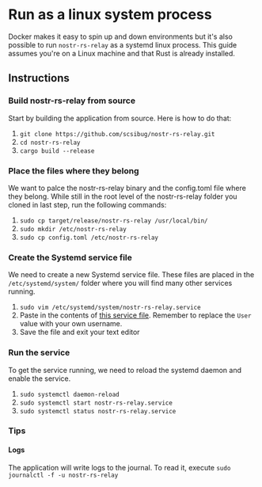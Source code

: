 # Run as a linux system process

Docker makes it easy to spin up and down environments but it's also possible to run `nostr-rs-relay` as a systemd linux process.
This guide assumes you're on a Linux machine and that Rust is already installed.

## Instructions

### Build nostr-rs-relay from source
Start by building the application from source. Here is how to do that:
1. `git clone https://github.com/scsibug/nostr-rs-relay.git`
2. `cd nostr-rs-relay`
3. `cargo build --release`

### Place the files where they belong
We want to palce the nostr-rs-relay binary and the config.toml file where they belong. While still in the root level of the nostr-rs-relay folder you cloned in last step, run the following commands:
1. `sudo cp target/release/nostr-rs-relay /usr/local/bin/`
2. `sudo mkdir /etc/nostr-rs-relay`
2. `sudo cp config.toml /etc/nostr-rs-relay`

### Create the Systemd service file
We need to create a new Systemd service file. These files are placed in the `/etc/systemd/system/` folder where you will find many other services running. 

1. `sudo vim /etc/systemd/system/nostr-rs-relay.service`
2. Paste in the contents of [this service file](../contrib/nostr-rs-relay.service). Remember to replace the `User` value with your own username.
3. Save the file and exit your text editor


### Run the service
To get the service running, we need to reload the systemd daemon and enable the service.

1. `sudo systemctl daemon-reload`
2. `sudo systemctl start nostr-rs-relay.service`
3. `sudo systemctl status nostr-rs-relay.service`


### Tips

#### Logs
The application will write logs to the journal. To read it, execute `sudo journalctl -f -u nostr-rs-relay`